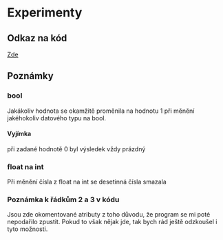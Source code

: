 # **Experimenty**

## Odkaz na kód
[Zde](https://github.com/Karel63/phpworks/tree/main/Experiment)

## Poznámky

### bool
Jakákoliv hodnota se okamžitě proměnila na hodnotu 1 při měnění jakéhokoliv datového typu na bool.

#### Vyjímka
při zadané hodnotě 0 byl výsledek vždy prázdný

### float na int
Při měnění čísla z float na int se desetinná čísla smazala

### Poznámka k řádkům 2 a 3 v kódu
Jsou zde okomentované atributy z toho důvodu, že program se mi poté nepodařilo zpustit. Pokud to však nějak jde, tak bych rád ještě odzkoušel i tyto možnosti.